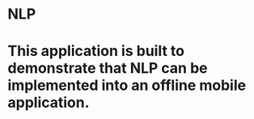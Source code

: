 # NLP
# This application is built to demonstrate that NLP can be implemented into an offline mobile application.
